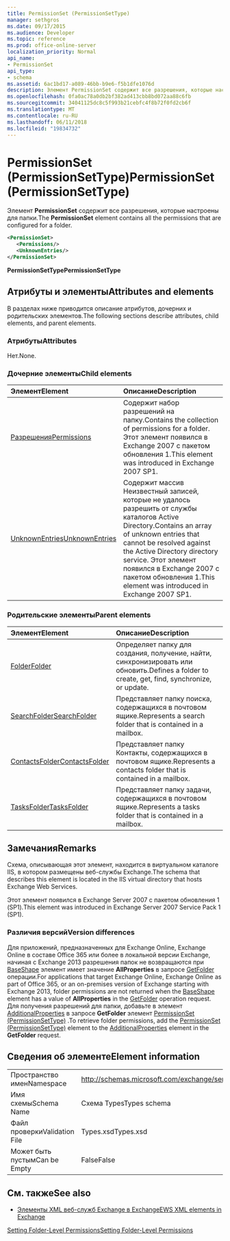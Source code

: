 ```yaml
---
title: PermissionSet (PermissionSetType)
manager: sethgros
ms.date: 09/17/2015
ms.audience: Developer
ms.topic: reference
ms.prod: office-online-server
localization_priority: Normal
api_name:
- PermissionSet
api_type:
- schema
ms.assetid: 6ac1bd17-a089-46bb-b9e6-f5b1dfe1076d
description: Элемент PermissionSet содержит все разрешения, которые настроены для папки.
ms.openlocfilehash: 0fa0ac78a0db2bf382ad413cbb8bd072aa88c6fb
ms.sourcegitcommit: 34041125dc8c5f993b21cebfc4f8b72f0fd2cb6f
ms.translationtype: MT
ms.contentlocale: ru-RU
ms.lasthandoff: 06/11/2018
ms.locfileid: "19834732"
---
```

# <a name="permissionset-permissionsettype"></a><span data-ttu-id="44010-103">PermissionSet (PermissionSetType)</span><span class="sxs-lookup"><span data-stu-id="44010-103">PermissionSet (PermissionSetType)</span></span>

<span data-ttu-id="44010-104">Элемент **PermissionSet** содержит все разрешения, которые настроены для папки.</span><span class="sxs-lookup"><span data-stu-id="44010-104">The **PermissionSet** element contains all the permissions that are configured for a folder.</span></span> 
  
```XML
<PermissionSet>
   <Permissions/>
   <UnknownEntries/>
</PermissionSet>
```

 <span data-ttu-id="44010-105">**PermissionSetType**</span><span class="sxs-lookup"><span data-stu-id="44010-105">**PermissionSetType**</span></span>
## <a name="attributes-and-elements"></a><span data-ttu-id="44010-106">Атрибуты и элементы</span><span class="sxs-lookup"><span data-stu-id="44010-106">Attributes and elements</span></span>

<span data-ttu-id="44010-107">В разделах ниже приводится описание атрибутов, дочерних и родительских элементов.</span><span class="sxs-lookup"><span data-stu-id="44010-107">The following sections describe attributes, child elements, and parent elements.</span></span>
  
### <a name="attributes"></a><span data-ttu-id="44010-108">Атрибуты</span><span class="sxs-lookup"><span data-stu-id="44010-108">Attributes</span></span>

<span data-ttu-id="44010-109">Нет.</span><span class="sxs-lookup"><span data-stu-id="44010-109">None.</span></span>
  
### <a name="child-elements"></a><span data-ttu-id="44010-110">Дочерние элементы</span><span class="sxs-lookup"><span data-stu-id="44010-110">Child elements</span></span>

|<span data-ttu-id="44010-111">**Элемент**</span><span class="sxs-lookup"><span data-stu-id="44010-111">**Element**</span></span>|<span data-ttu-id="44010-112">**Описание**</span><span class="sxs-lookup"><span data-stu-id="44010-112">**Description**</span></span>|
|:-----|:-----|
|[<span data-ttu-id="44010-113">Разрешения</span><span class="sxs-lookup"><span data-stu-id="44010-113">Permissions</span></span>](permissions.md) <br/> |<span data-ttu-id="44010-114">Содержит набор разрешений на папку.</span><span class="sxs-lookup"><span data-stu-id="44010-114">Contains the collection of permissions for a folder.</span></span> <span data-ttu-id="44010-115">Этот элемент появился в Exchange 2007 с пакетом обновления 1.</span><span class="sxs-lookup"><span data-stu-id="44010-115">This element was introduced in Exchange 2007 SP1.</span></span>  <br/> |
|[<span data-ttu-id="44010-116">UnknownEntries</span><span class="sxs-lookup"><span data-stu-id="44010-116">UnknownEntries</span></span>](unknownentries.md) <br/> |<span data-ttu-id="44010-117">Содержит массив Неизвестный записей, которые не удалось разрешить от службы каталогов Active Directory.</span><span class="sxs-lookup"><span data-stu-id="44010-117">Contains an array of unknown entries that cannot be resolved against the Active Directory directory service.</span></span> <span data-ttu-id="44010-118">Этот элемент появился в Exchange 2007 с пакетом обновления 1.</span><span class="sxs-lookup"><span data-stu-id="44010-118">This element was introduced in Exchange 2007 SP1.</span></span>  <br/> |
   
### <a name="parent-elements"></a><span data-ttu-id="44010-119">Родительские элементы</span><span class="sxs-lookup"><span data-stu-id="44010-119">Parent elements</span></span>

|<span data-ttu-id="44010-120">**Элемент**</span><span class="sxs-lookup"><span data-stu-id="44010-120">**Element**</span></span>|<span data-ttu-id="44010-121">**Описание**</span><span class="sxs-lookup"><span data-stu-id="44010-121">**Description**</span></span>|
|:-----|:-----|
|[<span data-ttu-id="44010-122">Folder</span><span class="sxs-lookup"><span data-stu-id="44010-122">Folder</span></span>](folder.md) <br/> |<span data-ttu-id="44010-123">Определяет папку для создания, получение, найти, синхронизировать или обновить.</span><span class="sxs-lookup"><span data-stu-id="44010-123">Defines a folder to create, get, find, synchronize, or update.</span></span>  <br/> |
|[<span data-ttu-id="44010-124">SearchFolder</span><span class="sxs-lookup"><span data-stu-id="44010-124">SearchFolder</span></span>](searchfolder.md) <br/> |<span data-ttu-id="44010-125">Представляет папку поиска, содержащихся в почтовом ящике.</span><span class="sxs-lookup"><span data-stu-id="44010-125">Represents a search folder that is contained in a mailbox.</span></span>  <br/> |
|[<span data-ttu-id="44010-126">ContactsFolder</span><span class="sxs-lookup"><span data-stu-id="44010-126">ContactsFolder</span></span>](contactsfolder.md) <br/> |<span data-ttu-id="44010-127">Представляет папку Контакты, содержащихся в почтовом ящике.</span><span class="sxs-lookup"><span data-stu-id="44010-127">Represents a contacts folder that is contained in a mailbox.</span></span>  <br/> |
|[<span data-ttu-id="44010-128">TasksFolder</span><span class="sxs-lookup"><span data-stu-id="44010-128">TasksFolder</span></span>](tasksfolder.md) <br/> |<span data-ttu-id="44010-129">Представляет папку задачи, содержащихся в почтовом ящике.</span><span class="sxs-lookup"><span data-stu-id="44010-129">Represents a tasks folder that is contained in a mailbox.</span></span>  <br/> |
   
## <a name="remarks"></a><span data-ttu-id="44010-130">Замечания</span><span class="sxs-lookup"><span data-stu-id="44010-130">Remarks</span></span>

<span data-ttu-id="44010-131">Схема, описывающая этот элемент, находится в виртуальном каталоге IIS, в котором размещены веб-службы Exchange.</span><span class="sxs-lookup"><span data-stu-id="44010-131">The schema that describes this element is located in the IIS virtual directory that hosts Exchange Web Services.</span></span>
  
<span data-ttu-id="44010-132">Этот элемент появился в Exchange Server 2007 с пакетом обновления 1 (SP1).</span><span class="sxs-lookup"><span data-stu-id="44010-132">This element was introduced in Exchange Server 2007 Service Pack 1 (SP1).</span></span>
  
### <a name="version-differences"></a><span data-ttu-id="44010-133">Различия версий</span><span class="sxs-lookup"><span data-stu-id="44010-133">Version differences</span></span>

<span data-ttu-id="44010-134">Для приложений, предназначенных для Exchange Online, Exchange Online в составе Office 365 или более в локальной версии Exchange, начиная с Exchange 2013 разрешения папок не возвращаются при [BaseShape](baseshape.md) элемент имеет значение **AllProperties** в запросе [GetFolder](getfolder-operation.md) операции.</span><span class="sxs-lookup"><span data-stu-id="44010-134">For applications that target Exchange Online, Exchange Online as part of Office 365, or an on-premises version of Exchange starting with Exchange 2013, folder permissions are not returned when the [BaseShape](baseshape.md) element has a value of **AllProperties** in the [GetFolder](getfolder-operation.md) operation request.</span></span> <span data-ttu-id="44010-135">Для получения разрешений для папки, добавьте в элемент [AdditionalProperties](additionalproperties.md) в запросе **GetFolder** элемент [PermissionSet (PermissionSetType)](permissionset-permissionsettype.md) .</span><span class="sxs-lookup"><span data-stu-id="44010-135">To retrieve folder permissions, add the [PermissionSet (PermissionSetType)](permissionset-permissionsettype.md) element to the [AdditionalProperties](additionalproperties.md) element in the **GetFolder** request.</span></span> 
  
## <a name="element-information"></a><span data-ttu-id="44010-136">Сведения об элементе</span><span class="sxs-lookup"><span data-stu-id="44010-136">Element information</span></span>

|||
|:-----|:-----|
|<span data-ttu-id="44010-137">Пространство имен</span><span class="sxs-lookup"><span data-stu-id="44010-137">Namespace</span></span>  <br/> |http://schemas.microsoft.com/exchange/services/2006/types  <br/> |
|<span data-ttu-id="44010-138">Имя схемы</span><span class="sxs-lookup"><span data-stu-id="44010-138">Schema Name</span></span>  <br/> |<span data-ttu-id="44010-139">Схема Types</span><span class="sxs-lookup"><span data-stu-id="44010-139">Types schema</span></span>  <br/> |
|<span data-ttu-id="44010-140">Файл проверки</span><span class="sxs-lookup"><span data-stu-id="44010-140">Validation File</span></span>  <br/> |<span data-ttu-id="44010-141">Types.xsd</span><span class="sxs-lookup"><span data-stu-id="44010-141">Types.xsd</span></span>  <br/> |
|<span data-ttu-id="44010-142">Может быть пустым</span><span class="sxs-lookup"><span data-stu-id="44010-142">Can be Empty</span></span>  <br/> |<span data-ttu-id="44010-143">False</span><span class="sxs-lookup"><span data-stu-id="44010-143">False</span></span>  <br/> |
   
## <a name="see-also"></a><span data-ttu-id="44010-144">См. также</span><span class="sxs-lookup"><span data-stu-id="44010-144">See also</span></span>



- [<span data-ttu-id="44010-145">Элементы XML веб-служб Exchange в Exchange</span><span class="sxs-lookup"><span data-stu-id="44010-145">EWS XML elements in Exchange</span></span>](ews-xml-elements-in-exchange.md)


[<span data-ttu-id="44010-146">Setting Folder-Level Permissions</span><span class="sxs-lookup"><span data-stu-id="44010-146">Setting Folder-Level Permissions</span></span>](http://msdn.microsoft.com/library/c7530e86-5112-401c-b10a-9c054ae59f07%28Office.15%29.aspx)

